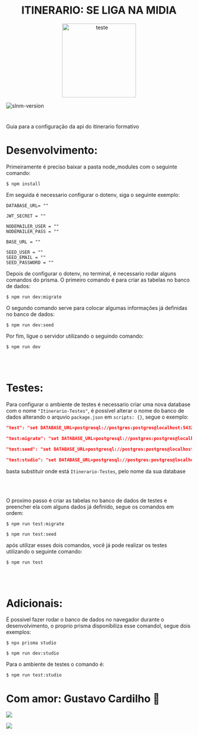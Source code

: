 <h1 align="center">ITINERARIO: SE LIGA NA MIDIA</h1>

<div align="center">
    <img src="https://cdn.discordapp.com/attachments/863861085471244288/1092152340875841656/WhatsApp_Image_2023-04-02_at_15.06.33-PhotoRoom.png-PhotoRoom.png" alt="teste" width="200" height="200">
</div>

![slnm-version](https://img.shields.io/badge/version-v0.0.0-red.svg)

#

<p>Guia para a configuração da api do itinerario formativo</p>

<h1>Desenvolvimento: </h1>

<p>Primeiramente é preciso baixar a pasta node_modules com o seguinte comando:</p>

```shell
$ npm install
```

<p>Em seguida é necessario configurar o dotenv, siga o seguinte exemplo:</p>

```.env
DATABASE_URL= ""

JWT_SECRET = ""

NODEMAILER_USER = ""
NODEMAILER_PASS = ""

BASE_URL = ""

SEED_USER = ""
SEED_EMAIL = ""
SEED_PASSWORD = ""
```

<p>Depois de configurar o dotenv, no terminal, é necessario rodar alguns comandos do prisma. O primeiro comando é para criar as tabelas no banco de dados: </p>

```shell
$ npm run dev:migrate
```

<p>O segundo comando serve para colocar algumas informações já definidas no banco de dados: </p>

```shell
$ npm run dev:seed
```

<p>Por fim, ligue o servidor utilizando o seguindo comando: </p>

```shell
$ npm run dev
```

<br>
<br>

<h1>Testes:</h1>

Para configurar o ambiente de testes é necessario criar uma nova database com o nome `"Itinerario-Testes"`, é possível alterar o nome do banco de dados alterando o arquvio `package.json` em `scripts: {}`, segue o exemplo:

```json
"test": "set DATABASE_URL=postgresql://postgres:postgres@localhost:5432/Itinerario-Testes?schema=public && jest --passWithNoTests",

"test:migrate": "set DATABASE_URL=postgresql://postgres:postgres@localhost:5432/Itinerario-Testes?schema=public && npx prisma migrate dev",

"test:seed": "set DATABASE_URL=postgresql://postgres:postgres@localhost:5432/Itinerario-Testes?schema=public && npx prisma db seed",

"test:studio": "set DATABASE_URL=postgresql://postgres:postgres@localhost:5432/Itinerario-Testes?schema=public && npx prisma studio",
```

basta substituir onde está `Itinerario-Testes`, pelo nome da sua database

<br>
<br>

O proximo passo é criar as tabelas no banco de dados de testes e preencher ela com alguns dados já definido, segue os comandos em ordem:

```shell
$ npm run test:migrate
```

```shell
$ npm run test:seed
```

após utilizar esses dois comandos, você já pode realizar os testes utilizando o seguinte comando:

```shell
$ npm run test
```

<br>
<br>

<h1>Adicionais: </h1>

É possivel fazer rodar o banco de dados no navegador durante o desenvolvimento, o proprio prisma disponibiliza esse comandol, segue dois exemplos:

```shell
$ npx prisma studio
```

```shell
$ npm run dev:studio
```

Para o ambiente de testes o comando é:

```
$ npm run test:studio
```

# Com amor: Gustavo Cardilho 💖 

<a href="https://github.com/Kyoudan" target="_blank"><img src="
https://img.shields.io/badge/-Github-0d1117?style=for-the-badge&logo=github&logoColor=white" target="_blank"></a>

<a href="https://www.instagram.com/guuh_raff/" target="_blank"><img src="https://img.shields.io/badge/-Instagram-%23E4405F?style=for-the-badge&logo=instagram&logoColor=white" target="_blank"></a>



